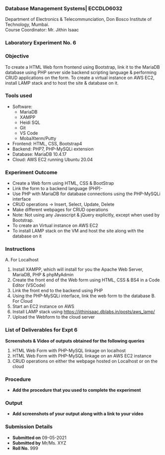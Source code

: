  ### Database Management Systems| ECCDLO6032
Department of Electronics & Telecommunciation, 
Don Bosco Institute of Technology, Mumbai.  
Course Coordinator: Mr. Jithin Isaac

### Laboratory Experiment No. 6
 
### Objective  
To create a HTML Web form frontend using Bootstrap, link it to the MariaDB database using PHP server side backend scripting language & performing CRUD applications on the form. To create a virtual instance on AWS EC2, install LAMP stack and to host the site & database on it.

### Tools used  
- Software: 
  - MariaDB
  - XAMPP
  - Heidi SQL
  - Git
  - VS Code
  - MobaXterm/Putty 
- Frontend: HTML, CSS, Bootstrap4
- Backend: PHP7, PHP-MySQLi extension
- Database: MariaDB 10.4.17
- Cloud: AWS EC2 running Ubuntu 20.04
 
### Experiment Outcome
- Create a Web form using HTML, CSS & BootStrap
- Link the form to a backend language (PHP)- 
- Use PHP with MariaDB for database connections using the PHP-MySQLi interface
- CRUD operations -> Insert, Select, Update, Delete  
- Make different webpages for CRUD operations  
- Note: Not using any Javascript & jQuery explicitly, except when used by Bootstrap.
- To create an Virtual instance on AWS EC2
- To install LAMP stack on the VM and host the site along with the database on it

### Instructions

A.  For Localhost
  1.  Install XAMPP, which will install for you the Apache Web Server, MariaDB, PHP & phpMyAdmin
  2.  Create the front end of the Web form using HTML, CSS & BS4 in a Code Editor (VSCode)
  3.  Link the front end to the backend using PHP
  4.  Using the PHP-MySQLi interface, link the web form to the database
B.  For Cloud
  1.  Start an EC2 instance on AWS
  2.  Install LAMP stack using https://jithinisaac.dblabs.in/posts/aws_lamp/
  3.  Upload the Webform to the cloud server

### List of Deliverables for Expt 6

**Screenshots & Video of outputs obtained for the following queries**
  1.  HTML Web Form with PHP-MySQL linkage on localhost 
  2.  HTML Web Form with PHP-MySQL linkage on an AWS EC2 instance
  3.  CRUD operations on either the webpage hosted on Localhost or on the cloud
  
### Procedure 
- **Add the procedure that you used to complete the experiment**

### Output
- **Add screenshots of your output along with a link to your video**  

### Submission Details
- **Submitted on** 09-05-2021
- **Submitted by** Mr/Ms. XYZ
- **Roll No.** 999

